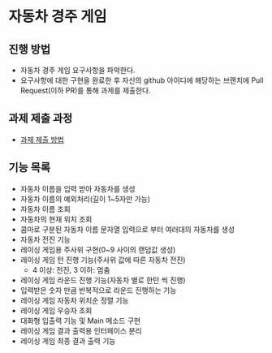 # 자동차 경주 게임
## 진행 방법
* 자동차 경주 게임 요구사항을 파악한다.
* 요구사항에 대한 구현을 완료한 후 자신의 github 아이디에 해당하는 브랜치에 Pull Request(이하 PR)를 통해 과제를 제출한다.

## 과제 제출 과정
* [과제 제출 방법](https://github.com/next-step/nextstep-docs/tree/master/precourse)

## 기능 목록
- 자동차 이름을 입력 받아 자동차를 생성
- 자동차 이름의 예외처리(길이 1~5자만 가능)
- 자동차 이름 조회
- 자동차의 현재 위치 조회
- 콤마로 구분된 자동차 이름 문자열 입력으로 부터 여러대의 자동차를 생성
- 자동차 전진 기능
- 레이싱 게임용 주사위 구현(0~9 사이의 랜덤값 생성)
- 레이싱 게임 턴 진행 기능(주사위 값에 따른 자동차 전진)
  - 4 이상: 전진, 3 이하: 멈춤
- 레이싱 게임 라운드 진행 기능(자동차 별로 한턴 씩 진행)
- 입력받은 숫자 만큼 반복적으로 라운드 진행하는 기능
- 레이싱 게임 자동차 위치순 정렬 기능
- 레이싱 게임 우승자 조회
- 대화형 입출력 기능 및 Main 메소드 구현
- 레이싱 게임 결과 출력용 인터페이스 분리
- 레이싱 게임 최종 결과 출력 기능
